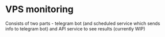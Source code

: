 # VPS monitoring

Consists of two parts - telegram bot (and scheduled service which sends info to telegram bot) and API service to see results (currently WIP)

